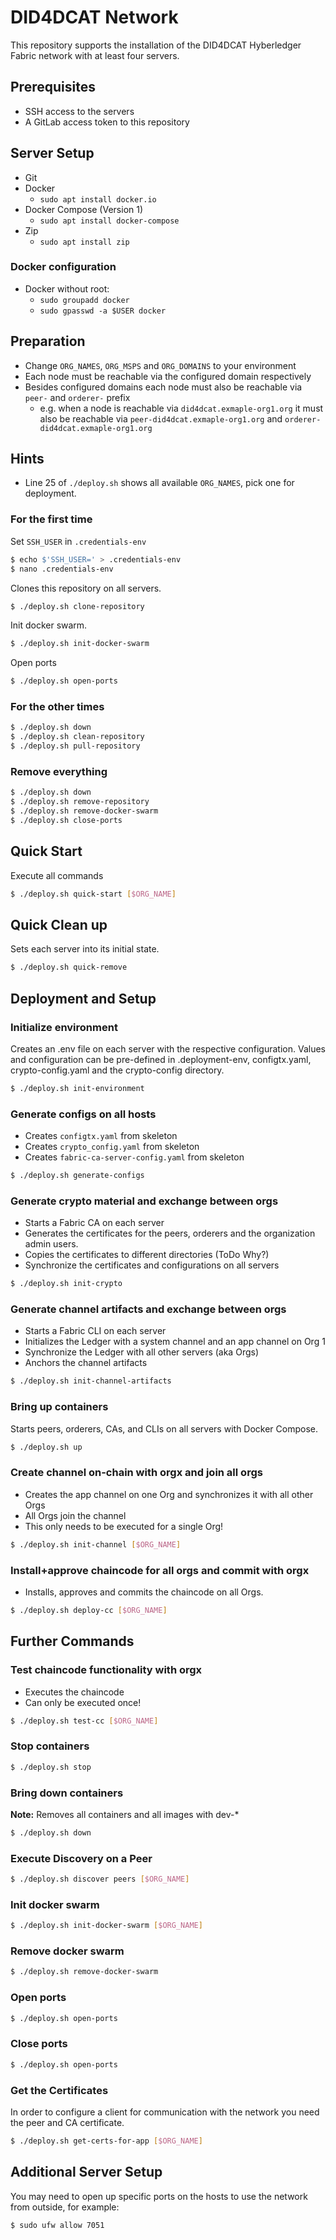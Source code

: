 # DID4DCAT Network

This repository supports the installation of the DID4DCAT Hyberledger Fabric network with at least four servers.

## Prerequisites
- SSH access to the servers
- A GitLab access token to this repository

## Server Setup
- Git
- Docker
  * `sudo apt install docker.io`
- Docker Compose (Version 1)
  * `sudo apt install docker-compose`
- Zip
  * `sudo apt install zip`
    
### Docker configuration

- Docker without root:
  * `sudo groupadd docker`
  * `sudo gpasswd -a $USER docker`

## Preparation

* Change `ORG_NAMES`, `ORG_MSPS` and `ORG_DOMAINS` to your environment
* Each node must be reachable via the configured domain respectively
* Besides configured domains each node must also be reachable via `peer-` and `orderer-` prefix
  * e.g. when a node is reachable via `did4dcat.exmaple-org1.org` it must also be reachable via `peer-did4dcat.exmaple-org1.org` and `orderer-did4dcat.exmaple-org1.org`

## Hints

* Line 25 of `./deploy.sh` shows all available `ORG_NAMES`, pick one for deployment.

### For the first time

Set `SSH_USER` in `.credentials-env`

```bash
$ echo $'SSH_USER=' > .credentials-env
$ nano .credentials-env
```

Clones this repository on all servers.

```bash
$ ./deploy.sh clone-repository
```

Init docker swarm.

```bash
$ ./deploy.sh init-docker-swarm
```

Open ports

```bash
$ ./deploy.sh open-ports
```

### For the other times

```bash
$ ./deploy.sh down
$ ./deploy.sh clean-repository
$ ./deploy.sh pull-repository
```

### Remove everything

```bash
$ ./deploy.sh down
$ ./deploy.sh remove-repository
$ ./deploy.sh remove-docker-swarm
$ ./deploy.sh close-ports
```

## Quick Start
Execute all commands

```bash
$ ./deploy.sh quick-start [$ORG_NAME]
```

## Quick Clean up
Sets each server into its initial state.

```bash
$ ./deploy.sh quick-remove
```

## Deployment and Setup

### Initialize environment

Creates an .env file on each server with the respective configuration. Values and configuration can be pre-defined in .deployment-env, configtx.yaml, crypto-config.yaml and the crypto-config directory.

```bash
$ ./deploy.sh init-environment
```

### Generate configs on all hosts

- Creates `configtx.yaml` from skeleton
- Creates `crypto_config.yaml` from skeleton
- Creates `fabric-ca-server-config.yaml` from skeleton

```bash 
$ ./deploy.sh generate-configs
```

### Generate crypto material and exchange between orgs

- Starts a Fabric CA on each server 
- Generates the certificates for the peers, orderers and the organization admin users.
- Copies the certificates to different directories (ToDo Why?)
- Synchronize the certificates and configurations on all servers

```bash
$ ./deploy.sh init-crypto
```

### Generate channel artifacts and exchange between orgs

- Starts a Fabric CLI on each server
- Initializes the Ledger with a system channel and an app channel on Org 1
- Synchronize the Ledger with all other servers (aka Orgs)
- Anchors the channel artifacts

```bash
$ ./deploy.sh init-channel-artifacts
```

### Bring up containers

Starts peers, orderers, CAs, and CLIs on all servers with Docker Compose.

```bash
$ ./deploy.sh up
```

### Create channel on-chain with orgx and join all orgs

- Creates the app channel on one Org and synchronizes it with all other Orgs
- All Orgs join the channel
- This only needs to be executed for a single Org!

```bash
$ ./deploy.sh init-channel [$ORG_NAME]
```

### Install+approve chaincode for all orgs and commit with orgx

- Installs, approves and commits the chaincode on all Orgs.

```bash
$ ./deploy.sh deploy-cc [$ORG_NAME]
```

## Further Commands

### Test chaincode functionality with orgx

- Executes the chaincode
- Can only be executed once!

```bash
$ ./deploy.sh test-cc [$ORG_NAME]
```

### Stop containers

```bash
$ ./deploy.sh stop
```

### Bring down containers 

**Note:** Removes all containers and all images with dev-*

```bash
$ ./deploy.sh down
```

### Execute Discovery on a Peer

```bash
$ ./deploy.sh discover peers [$ORG_NAME]
```

### Init docker swarm

```bash
$ ./deploy.sh init-docker-swarm [$ORG_NAME]
```

### Remove docker swarm

```bash
$ ./deploy.sh remove-docker-swarm
```

### Open ports

```bash
$ ./deploy.sh open-ports
```

### Close ports

```bash
$ ./deploy.sh open-ports
```

### Get the Certificates

In order to configure a client for communication with the network you need the peer and CA certificate. 

```bash
$ ./deploy.sh get-certs-for-app [$ORG_NAME]
```

## Additional Server Setup
You may need to open up specific ports on the hosts to use the network from outside, for example:

```bash
$ sudo ufw allow 7051
```
